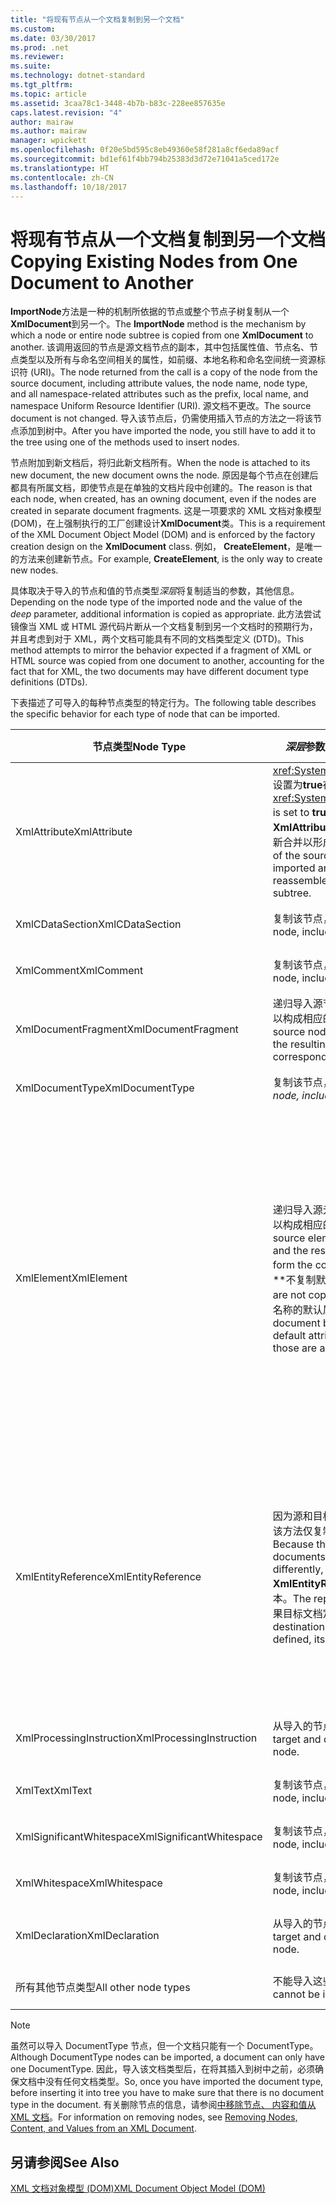 ```yaml
---
title: "将现有节点从一个文档复制到另一个文档"
ms.custom: 
ms.date: 03/30/2017
ms.prod: .net
ms.reviewer: 
ms.suite: 
ms.technology: dotnet-standard
ms.tgt_pltfrm: 
ms.topic: article
ms.assetid: 3caa78c1-3448-4b7b-b83c-228ee857635e
caps.latest.revision: "4"
author: mairaw
ms.author: mairaw
manager: wpickett
ms.openlocfilehash: 0f20e5bd595c8eb49360e58f281a8cf6eda89acf
ms.sourcegitcommit: bd1ef61f4bb794b25383d3d72e71041a5ced172e
ms.translationtype: HT
ms.contentlocale: zh-CN
ms.lasthandoff: 10/18/2017
---
```

# <a name="copying-existing-nodes-from-one-document-to-another"></a><span data-ttu-id="b64b6-102">将现有节点从一个文档复制到另一个文档</span><span class="sxs-lookup"><span data-stu-id="b64b6-102">Copying Existing Nodes from One Document to Another</span></span>
<span data-ttu-id="b64b6-103">**ImportNode**方法是一种的机制所依据的节点或整个节点子树复制从一个**XmlDocument**到另一个。</span><span class="sxs-lookup"><span data-stu-id="b64b6-103">The **ImportNode** method is the mechanism by which a node or entire node subtree is copied from one **XmlDocument** to another.</span></span> <span data-ttu-id="b64b6-104">该调用返回的节点是源文档节点的副本，其中包括属性值、节点名、节点类型以及所有与命名空间相关的属性，如前缀、本地名称和命名空间统一资源标识符 (URI)。</span><span class="sxs-lookup"><span data-stu-id="b64b6-104">The node returned from the call is a copy of the node from the source document, including attribute values, the node name, node type, and all namespace-related attributes such as the prefix, local name, and namespace Uniform Resource Identifier (URI).</span></span> <span data-ttu-id="b64b6-105">源文档不更改。</span><span class="sxs-lookup"><span data-stu-id="b64b6-105">The source document is not changed.</span></span> <span data-ttu-id="b64b6-106">导入该节点后，仍需使用插入节点的方法之一将该节点添加到树中。</span><span class="sxs-lookup"><span data-stu-id="b64b6-106">After you have imported the node, you still have to add it to the tree using one of the methods used to insert nodes.</span></span>  
  
 <span data-ttu-id="b64b6-107">节点附加到新文档后，将归此新文档所有。</span><span class="sxs-lookup"><span data-stu-id="b64b6-107">When the node is attached to its new document, the new document owns the node.</span></span> <span data-ttu-id="b64b6-108">原因是每个节点在创建后都具有所属文档，即使节点是在单独的文档片段中创建的。</span><span class="sxs-lookup"><span data-stu-id="b64b6-108">The reason is that each node, when created, has an owning document, even if the nodes are created in separate document fragments.</span></span> <span data-ttu-id="b64b6-109">这是一项要求的 XML 文档对象模型 (DOM)，在上强制执行的工厂创建设计**XmlDocument**类。</span><span class="sxs-lookup"><span data-stu-id="b64b6-109">This is a requirement of the XML Document Object Model (DOM) and is enforced by the factory creation design on the **XmlDocument** class.</span></span> <span data-ttu-id="b64b6-110">例如， **CreateElement**，是唯一的方法来创建新节点。</span><span class="sxs-lookup"><span data-stu-id="b64b6-110">For example, **CreateElement**, is the only way to create new nodes.</span></span>  
  
 <span data-ttu-id="b64b6-111">具体取决于导入的节点和值的节点类型*深层*将复制适当的参数，其他信息。</span><span class="sxs-lookup"><span data-stu-id="b64b6-111">Depending on the node type of the imported node and the value of the *deep* parameter, additional information is copied as appropriate.</span></span> <span data-ttu-id="b64b6-112">此方法尝试镜像当 XML 或 HTML 源代码片断从一个文档复制到另一个文档时的预期行为，并且考虑到对于 XML，两个文档可能具有不同的文档类型定义 (DTD)。</span><span class="sxs-lookup"><span data-stu-id="b64b6-112">This method attempts to mirror the behavior expected if a fragment of XML or HTML source was copied from one document to another, accounting for the fact that for XML, the two documents may have different document type definitions (DTDs).</span></span>  
  
 <span data-ttu-id="b64b6-113">下表描述了可导入的每种节点类型的特定行为。</span><span class="sxs-lookup"><span data-stu-id="b64b6-113">The following table describes the specific behavior for each type of node that can be imported.</span></span>  
  
|<span data-ttu-id="b64b6-114">节点类型</span><span class="sxs-lookup"><span data-stu-id="b64b6-114">Node Type</span></span>|<span data-ttu-id="b64b6-115">*深层*参数为 true</span><span class="sxs-lookup"><span data-stu-id="b64b6-115">*deep* parameter is true</span></span>|<span data-ttu-id="b64b6-116">*深层*参数为 false</span><span class="sxs-lookup"><span data-stu-id="b64b6-116">*deep* parameter is false</span></span>|  
|---------------|------------------------------|-------------------------------|  
|<span data-ttu-id="b64b6-117">XmlAttribute</span><span class="sxs-lookup"><span data-stu-id="b64b6-117">XmlAttribute</span></span>|<span data-ttu-id="b64b6-118"><xref:System.Xml.XmlAttribute.Specified%2A>设置为**true**在 XmlAttribute 上。</span><span class="sxs-lookup"><span data-stu-id="b64b6-118">The <xref:System.Xml.XmlAttribute.Specified%2A> is set to **true** on the XmlAttribute.</span></span> <span data-ttu-id="b64b6-119">后代中的源**XmlAttribute**以递归方式导入和生成的节点重新合并以形成相应的子树。</span><span class="sxs-lookup"><span data-stu-id="b64b6-119">The descendants of the source **XmlAttribute** are recursively imported and the resulting nodes reassembled to form the corresponding subtree.</span></span>|<span data-ttu-id="b64b6-120">*深层*参数不适用于**XmlAttribute**节点，因为它们始终会包含在导入时及其子节点。</span><span class="sxs-lookup"><span data-stu-id="b64b6-120">The *deep* parameter does not apply to **XmlAttribute** nodes, because they always carry their child nodes with them when imported.</span></span>|  
|<span data-ttu-id="b64b6-121">XmlCDataSection</span><span class="sxs-lookup"><span data-stu-id="b64b6-121">XmlCDataSection</span></span>|<span data-ttu-id="b64b6-122">复制该节点，包括复制其数据。</span><span class="sxs-lookup"><span data-stu-id="b64b6-122">Copies the node, including its data.</span></span>|<span data-ttu-id="b64b6-123">复制该节点，包括复制其数据。</span><span class="sxs-lookup"><span data-stu-id="b64b6-123">Copies the node, including its data.</span></span>|  
|<span data-ttu-id="b64b6-124">XmlComment</span><span class="sxs-lookup"><span data-stu-id="b64b6-124">XmlComment</span></span>|<span data-ttu-id="b64b6-125">复制该节点，包括复制其数据。</span><span class="sxs-lookup"><span data-stu-id="b64b6-125">Copies the node, including its data.</span></span>|<span data-ttu-id="b64b6-126">复制该节点，包括复制其数据。</span><span class="sxs-lookup"><span data-stu-id="b64b6-126">Copies the node, including its data.</span></span>|  
|<span data-ttu-id="b64b6-127">XmlDocumentFragment</span><span class="sxs-lookup"><span data-stu-id="b64b6-127">XmlDocumentFragment</span></span>|<span data-ttu-id="b64b6-128">递归导入源节点的子代，并重组生成的节点，以构成相应的子树。</span><span class="sxs-lookup"><span data-stu-id="b64b6-128">The descendants of the source node are recursively imported and the resulting nodes reassembled to form the corresponding subtree.</span></span>|<span data-ttu-id="b64b6-129">一个空**XmlDocumentFragment**创建。</span><span class="sxs-lookup"><span data-stu-id="b64b6-129">An empty **XmlDocumentFragment** is created.</span></span>|  
|<span data-ttu-id="b64b6-130">XmlDocumentType</span><span class="sxs-lookup"><span data-stu-id="b64b6-130">XmlDocumentType</span></span>|<span data-ttu-id="b64b6-131">复制该节点，包括复制其数据。*</span><span class="sxs-lookup"><span data-stu-id="b64b6-131">Copies the node, including its data.*</span></span>|<span data-ttu-id="b64b6-132">复制该节点，包括复制其数据。*</span><span class="sxs-lookup"><span data-stu-id="b64b6-132">Copies the node, including its data.*</span></span>|  
|<span data-ttu-id="b64b6-133">XmlElement</span><span class="sxs-lookup"><span data-stu-id="b64b6-133">XmlElement</span></span>|<span data-ttu-id="b64b6-134">递归导入源元素的子代，并重组生成的节点，以构成相应的子树。</span><span class="sxs-lookup"><span data-stu-id="b64b6-134">The descendants of the source element are recursively imported and the resulting nodes reassembled to form the corresponding subtree.</span></span> <span data-ttu-id="b64b6-135">**注意：**不复制默认属性。</span><span class="sxs-lookup"><span data-stu-id="b64b6-135">**Note:**  Default attributes are not copied.</span></span> <span data-ttu-id="b64b6-136">如果导入到的文档定义该元素名称的默认属性，则分配这些默认属性。</span><span class="sxs-lookup"><span data-stu-id="b64b6-136">If the document being imported into defines default attributes for this element name, those are assigned.</span></span>|<span data-ttu-id="b64b6-137">指定的属性导入源元素的节点，并将生成**XmlAttribute**节点附加到新的元素。</span><span class="sxs-lookup"><span data-stu-id="b64b6-137">Specified attribute nodes of the source element are imported, and the generated **XmlAttribute** nodes are attached to the new element.</span></span> <span data-ttu-id="b64b6-138">不复制子代节点。</span><span class="sxs-lookup"><span data-stu-id="b64b6-138">The descendant nodes are not copied.</span></span> <span data-ttu-id="b64b6-139">**注意：**不复制默认属性。</span><span class="sxs-lookup"><span data-stu-id="b64b6-139">**Note:**  Default attributes are not copied.</span></span> <span data-ttu-id="b64b6-140">如果导入到的文档定义该元素名称的默认属性，则分配这些默认属性。</span><span class="sxs-lookup"><span data-stu-id="b64b6-140">If the document being imported into defines default attributes for this element name, those are assigned.</span></span>|  
|<span data-ttu-id="b64b6-141">XmlEntityReference</span><span class="sxs-lookup"><span data-stu-id="b64b6-141">XmlEntityReference</span></span>|<span data-ttu-id="b64b6-142">因为源和目标文档可能以不同方式定义实体，该方法仅复制**XmlEntityReference**节点。</span><span class="sxs-lookup"><span data-stu-id="b64b6-142">Because the source and destination documents could have the entities defined differently, this method only copies the **XmlEntityReference** node.</span></span> <span data-ttu-id="b64b6-143">不包括替换文本。</span><span class="sxs-lookup"><span data-stu-id="b64b6-143">The replacement text is not included.</span></span> <span data-ttu-id="b64b6-144">如果目标文档定义了实体，则给它赋值。</span><span class="sxs-lookup"><span data-stu-id="b64b6-144">If the destination document has the entity defined, its value is assigned.</span></span>|<span data-ttu-id="b64b6-145">因为源和目标文档可能以不同方式定义实体，该方法仅复制**XmlEntityReference**节点。</span><span class="sxs-lookup"><span data-stu-id="b64b6-145">Because the source and destination documents could have the entities defined differently, this method only copies the **XmlEntityReference** node.</span></span> <span data-ttu-id="b64b6-146">不包括替换文本。</span><span class="sxs-lookup"><span data-stu-id="b64b6-146">The replacement text is not included.</span></span> <span data-ttu-id="b64b6-147">如果目标文档定义了实体，则给它赋值。</span><span class="sxs-lookup"><span data-stu-id="b64b6-147">If the destination document has the entity defined, its value is assigned.</span></span>|  
|<span data-ttu-id="b64b6-148">XmlProcessingInstruction</span><span class="sxs-lookup"><span data-stu-id="b64b6-148">XmlProcessingInstruction</span></span>|<span data-ttu-id="b64b6-149">从导入的节点复制目标和数据值。</span><span class="sxs-lookup"><span data-stu-id="b64b6-149">Copies the target and data value from the imported node.</span></span>|<span data-ttu-id="b64b6-150">从导入的节点复制目标和数据值。</span><span class="sxs-lookup"><span data-stu-id="b64b6-150">Copies the target and data value from the imported node.</span></span>|  
|<span data-ttu-id="b64b6-151">XmlText</span><span class="sxs-lookup"><span data-stu-id="b64b6-151">XmlText</span></span>|<span data-ttu-id="b64b6-152">复制该节点，包括复制其数据。</span><span class="sxs-lookup"><span data-stu-id="b64b6-152">Copies the node, including its data.</span></span>|<span data-ttu-id="b64b6-153">复制该节点，包括复制其数据。</span><span class="sxs-lookup"><span data-stu-id="b64b6-153">Copies the node, including its data.</span></span>|  
|<span data-ttu-id="b64b6-154">XmlSignificantWhitespace</span><span class="sxs-lookup"><span data-stu-id="b64b6-154">XmlSignificantWhitespace</span></span>|<span data-ttu-id="b64b6-155">复制该节点，包括复制其数据。</span><span class="sxs-lookup"><span data-stu-id="b64b6-155">Copies the node, including its data.</span></span>|<span data-ttu-id="b64b6-156">复制该节点，包括复制其数据。</span><span class="sxs-lookup"><span data-stu-id="b64b6-156">Copies the node, including its data.</span></span>|  
|<span data-ttu-id="b64b6-157">XmlWhitespace</span><span class="sxs-lookup"><span data-stu-id="b64b6-157">XmlWhitespace</span></span>|<span data-ttu-id="b64b6-158">复制该节点，包括复制其数据。</span><span class="sxs-lookup"><span data-stu-id="b64b6-158">Copies the node, including its data.</span></span>|<span data-ttu-id="b64b6-159">复制该节点，包括复制其数据。</span><span class="sxs-lookup"><span data-stu-id="b64b6-159">Copies the node, including its data.</span></span>|  
|<span data-ttu-id="b64b6-160">XmlDeclaration</span><span class="sxs-lookup"><span data-stu-id="b64b6-160">XmlDeclaration</span></span>|<span data-ttu-id="b64b6-161">从导入的节点复制目标和数据值。</span><span class="sxs-lookup"><span data-stu-id="b64b6-161">Copies the target and data value from the imported node.</span></span>|<span data-ttu-id="b64b6-162">从导入的节点复制目标和数据值。</span><span class="sxs-lookup"><span data-stu-id="b64b6-162">Copies the target and data value from the imported node.</span></span>|  
|<span data-ttu-id="b64b6-163">所有其他节点类型</span><span class="sxs-lookup"><span data-stu-id="b64b6-163">All other node types</span></span>|<span data-ttu-id="b64b6-164">不能导入这些节点类型。</span><span class="sxs-lookup"><span data-stu-id="b64b6-164">These node types cannot be imported.</span></span>|<span data-ttu-id="b64b6-165">不能导入这些节点类型。</span><span class="sxs-lookup"><span data-stu-id="b64b6-165">These node types cannot be imported.</span></span>|  
  
> [!NOTE]
>  <span data-ttu-id="b64b6-166">虽然可以导入 DocumentType 节点，但一个文档只能有一个 DocumentType。</span><span class="sxs-lookup"><span data-stu-id="b64b6-166">Although DocumentType nodes can be imported, a document can only have one DocumentType.</span></span> <span data-ttu-id="b64b6-167">因此，导入该文档类型后，在将其插入到树中之前，必须确保文档中没有任何文档类型。</span><span class="sxs-lookup"><span data-stu-id="b64b6-167">So, once you have imported the document type, before inserting it into tree you have to make sure that there is no document type in the document.</span></span> <span data-ttu-id="b64b6-168">有关删除节点的信息，请参阅[中移除节点、 内容和值从 XML 文档](../../../../docs/standard/data/xml/removing-nodes-content-and-values-from-an-xml-document.md)。</span><span class="sxs-lookup"><span data-stu-id="b64b6-168">For information on removing nodes, see [Removing Nodes, Content, and Values from an XML Document](../../../../docs/standard/data/xml/removing-nodes-content-and-values-from-an-xml-document.md).</span></span>  
  
## <a name="see-also"></a><span data-ttu-id="b64b6-169">另请参阅</span><span class="sxs-lookup"><span data-stu-id="b64b6-169">See Also</span></span>  
 [<span data-ttu-id="b64b6-170">XML 文档对象模型 (DOM)</span><span class="sxs-lookup"><span data-stu-id="b64b6-170">XML Document Object Model (DOM)</span></span>](../../../../docs/standard/data/xml/xml-document-object-model-dom.md)
